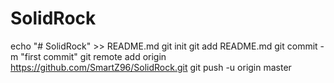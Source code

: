 # SolidRock
echo "# SolidRock" >> README.md
git init
git add README.md
git commit -m "first commit"
git remote add origin https://github.com/SmartZ96/SolidRock.git
git push -u origin master
